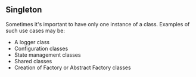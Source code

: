 ## Singleton

Sometimes it's important to have only one instance of a class. Examples of such use cases may be:

- A logger class
- Configuration classes
- State management classes
- Shared classes
- Creation of Factory or Abstract Factory classes

